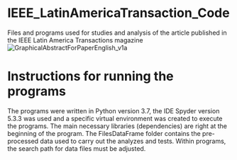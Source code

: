 # IEEE_LatinAmericaTransaction_Code
Files and programs used for studies and analysis of the article published in the IEEE Latin America Transactions magazine
![GraphicalAbstractForPaperEnglish_v1a](https://github.com/PedroA-Vieira/IEEE_LatinAmericaTransaction_Code/assets/67390115/64812f0b-bffc-4974-af8b-2f634804da83)

# Instructions for running the programs
The programs were written in Python version 3.7, the IDE Spyder version 5.3.3 was used and a specific virtual environment was created to execute the programs.
The main necessary libraries (dependencies) are right at the beginning of the program.
The FilesDataFrame folder contains the pre-processed data used to carry out the analyzes and tests.
Within programs, the search path for data files must be adjusted.
